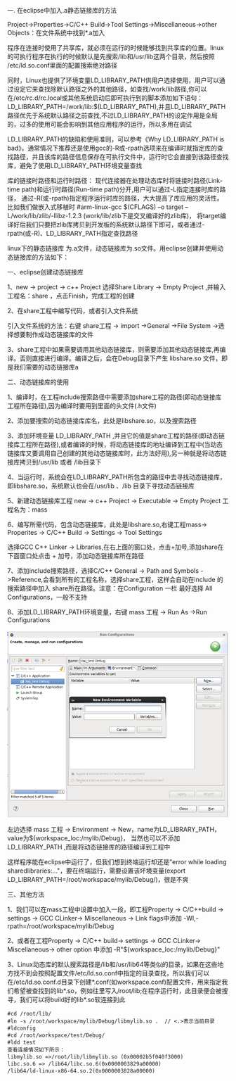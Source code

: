 一. 在eclipse中加入.a静态链接库的方法

Project->Properties->C/C++ Build->Tool Settings->Miscellaneous->other Objects：在文件系统中找到*.a加入

程序在连接时使用了共享库，就必须在运行的时候能够找到共享库的位置。linux的可执行程序在执行的时候默认是先搜索/lib和/usr/lib这两个目录，然后按照 /etc/ld.so.conf里面的配置搜索绝对路径

同时，Linux也提供了环境变量LD_LIBRARY_PATH供用户选择使用，用户可以通过设定它来查找除默认路径之外的其他路径，如查找/work/lib路径,你可以在/etc/rc.d/rc.local或其他系统启动后即可执行到的脚本添加如下语句：LD_LIBRARY_PATH=/work/lib:$(LD_LIBRARY_PATH),并且LD_LIBRARY_PATH路径优先于系统默认路径之前查找,不过LD_LIBRARY_PATH的设定作用是全局的，过多的使用可能会影响到其他应用程序的运行，所以多用在调试

LD_LIBRARY_PATH的缺陷和使用准则，可以参考《Why LD_LIBRARY_PATH is bad》。通常情况下推荐还是使用gcc的-R或-rpath选项来在编译时就指定库的查找路径，并且该库的路径信息保存在可执行文件中，运行时它会直接到该路径查找库，避免了使用LD_LIBRARY_PATH环境变量查找

库的链接时路径和运行时路径：
现代连接器在处理动态库时将链接时路径(Link-time path)和运行时路径(Run-time path)分开,用户可以通过-L指定连接时库的路径，
通过-R(或-rpath)指定程序运行时库的路径，大大提高了库应用的灵活性。比如我们做嵌入式移植时
#arm-linux-gcc $(CFLAGS) –o target –L/work/lib/zlib/-llibz-1.2.3 (work/lib/zlib下是交叉编译好的zlib库)，
将target编译好后我们只要把zlib库拷贝到开发板的系统默认路径下即可，或者通过- rpath(或-R)、LD_LIBRARY_PATH指定查找路径

linux下的静态链接库 为.a文件，动态链接库为.so文件。用eclipse创建并使用动态链接库的方法如下：

一、eclipse创建动态链接库

1、new -> project -> c++ Project 选择Share Library -> Empty Project ,并输入工程名：share ，点击Finish，完成工程的创建

2、在share工程中编写代码，或者引入文件系统

引入文件系统的方法：右键 share工程 -> import ->General ->File System ->选择想要制作成动态链接库的文件

3、share工程中如果需要调用其他动态链接库，则需要添加其他动态链接库,再编译。否则直接进行编译。编译之后，会在Debug目录下产生 libshare.so 文件，即是我们需要的动态链接库a

二、动态链接库的使用

1、编译时，在工程include搜索路径中需要添加share工程的路径(即动态链接库 工程所在路径),因为编译时要用到里面的头文件(.h文件)

2、添加要搜索的动态链接库库名，此处是libshare.so，以及搜索路径

3、添加环境变量 LD_LIBRARY_PATH ,并且它的值是share工程的路径(即动态链接库工程所在路径),或者编译的时候，将动态链接库的地址编译到工程中(当动态链接库又要调用自己创建的其他动态链接库时，此方法好用),另一种就是将动态链接库拷贝到/usr/lib 或者 /lib目录下

4、当运行时，系统会在LD_LIBRARY_PATH所包含的路径中去寻找动态链接库，即libshare.so，系统默认也会在/usr/lib 、/lib 目录下寻找动态链接库

5、新建动态链接库工程 new -> c++ Project -> Executable -> Empty Project  工程名为：mass

6、编写所需代码，包含动态链接库，此处是libshare.so,右键工程mass-> Properites -> C/C++ Build -> Settings -> Tool Settings

选择GCC C++ Linker -> Libraries,在右上面的窗口处，点击+加号,添加share在下面窗口处点击 + 加号，添加动态链接库所在路径

7、添加include搜索路径，选择C/C++ General -> Path and Symbols ->Reference,会看到所有的工程名称，选择share工程，这样会自动在include 的搜索路径中加入 share所在路径。注意：在Configuration 一栏 最好选择 All Configurations，一般不支持

8、添加LD_LIBRARY_PATH环境变量，右键 mass 工程 -> Run As ->Run Configurations

![image](https://github.com/dwjlw1314/DWJ-PROJECT/raw/master/PictureSource/3.17.1.png)

左边选择 mass 工程 -> Environment -> New，name为LD_LIBRARY_PATH，value为${workspace_loc:/mylib/Debug}，
当然也可以不添加LD_LIBRARY_PATH ,而是将动态链接库的路径编译到工程中

这样程序能在eclipse中运行了，但我们想到终端运行却还是"error while loading sharedlibraries:..."，要在终端运行，需要设置该坏境变量(export LD_LIBRARY_PATH=/root/workspace/mylib/Debug/)，很是不爽

三、其他方法

1、我们可以在mass工程中设置中加入一段，即工程Property -> C/C++build -> settings -> GCC CLinker-> Miscellaneous -> Link flags中添加 -Wl,-rpath=/root/workspace/mylib/Debug

2、或者在工程Property -> C/C++ build-> settings -> GCC CLinker-> Miscellaneous-> other option 中添加
-R"${workspace_loc:/mylib/Debug}"

3、Linux动态库的默认搜索路径是/lib和/usr/lib64等类似的目录，如果在这些地方找不到会按照配置文件/etc/ld.so.conf中指定的目录查找，所以我们可以在/etc/ld.so.conf.d目录下创建*.conf(如workspace.conf)配置文件，用来指定我们希望被查找到的lib*.so，例如往里写入/root/lib;在程序运行时，此目录便会被搜寻，我们可以将build好的lib*.so软连接到此
```
#cd /root/lib/
#ln -s /root/workspace/mylib/Debug/libmylib.so .  // <.>表示当前目录
#ldconfig
#cd /root/workspace/test/Debug/
#ldd test
查看连接情况如下所示：
libmylib.so =>/root/lib/libmylib.so (0x00002b5f040f3000)
libc.so.6 => /lib64/libc.so.6(0x0000003829a00000)
/lib64/ld-linux-x86-64.so.2(0x0000003828a00000)
```
